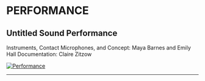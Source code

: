 # PERFORMANCE
## Untitled Sound Performance

Instruments, Contact Microphones, and Concept: Maya Barnes and Emily Hall
Documentation: Claire Zitzow

[![Performance](http://img.youtube.com/vi/1kIkovsWqLw/0.jpg)](http://www.youtube.com/watch?v=1kIkovsWqLw)

---
